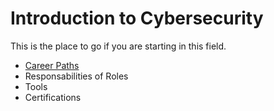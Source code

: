 # Introduction to Cybersecurity

This is the place to go if you are starting in this field.

* [Career Paths](./paths.md)
* Responsabilities of Roles
* Tools
* Certifications